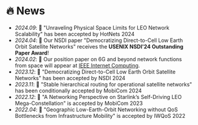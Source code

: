 # 🔥 News
- *2024.09*: 🎉 "Unraveling Physical Space Limits for LEO Network Scalability" has been accepted by HotNets 2024
- *2024.04*: 🎉 Our NSDI paper "Democratizing Direct-to-Cell Low Earth Orbit Satellite Networks" receives the **USENIX NSDI'24 Outstanding Paper Award**!
- *2024.02*: 🌟 Our position paper on 6G and beyond network functions from space will appear at [IEEE Internet Computing](https://ieeexplore.ieee.org/abstract/document/10417070).
- *2023.12*: 🎉 "Democratizing Direct-to-Cell Low Earth Orbit Satellite Networks" has been accepted by NSDI 2024
- *2023.11*: 🎉 "Stable hierarchical routing for operational satellite networks" has been conditionally accepted by MobiCom 2024
- *2022.12*: 🎉 "A Networking Perspective on Starlink’s Self-Driving LEO Mega-Constellation" is accepted by MobiCom 2023
- *2022.04*: 🎉 "Geographic Low-Earth-Orbit Networking without QoS Bottlenecks from Infrastructure Mobility" is accepted by IWQoS 2022
